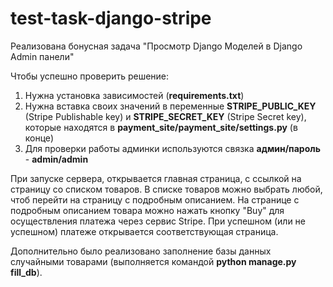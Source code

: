# test-task-django-stripe

Реализована бонусная задача "Просмотр Django Моделей в Django Admin панели"

Чтобы успешно проверить решение:
1. Нужна установка зависимостей (**requirements.txt**)
2. Нужна вставка своих значений в переменные **STRIPE_PUBLIC_KEY** (Stripe Publishable key) и **STRIPE_SECRET_KEY** (Stripe Secret key), которые находятся в **payment_site/payment_site/settings.py** (в конце)
3. Для проверки работы админки используются связка **админ/пароль** - **admin/admin**

При запуске сервера, открывается главная страница, с ссылкой на страницу со списком товаров.
В списке товаров можно выбрать любой, чтоб перейти на страницу с подробным описанием.
На странице с подробным описанием товара можно нажать кнопку "Buy" для осуществления платежа через сервис Stripe.
При успешном (или не успешном) платеже открывается соответствующая страница.

Дополнительно было реализовано заполнение базы данных случайными товарами (выполняется командой **python manage.py fill_db**).
